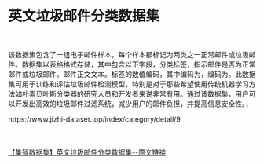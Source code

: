 <h1>英文垃圾邮件分类数据集</h1><br /><p>该数据集包含了一组电子邮件样本，每个样本都标记为两类之一正常邮件或垃圾邮件。数据集以表格格式存储，其中包含以下字段，分类标签，指示邮件是否为正常邮件或垃圾邮件。邮件正文文本。标签的数值编码，其中编码为，编码为。此数据集可用于训练和评估垃圾邮件检测模型，特别是对于那些希望使用传统机器学习方法如朴素贝叶斯分类器的研究人员和开发者来说非常有用。通过该数据集，用户可以开发出高效的垃圾邮件过滤系统，减少用户的邮件负担，并提高信息安全性。，</p><p>https://www.jizhi-dataset.top/index/category/detail/9</p><br /><br /><a href="https://www.jizhi-dataset.top/index/category/detail/9" target="_blank">【集智数据集】英文垃圾邮件分类数据集--原文链接</a>